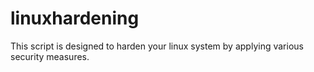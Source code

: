 # linuxhardening
This script is designed to harden your linux system by applying various security measures.
